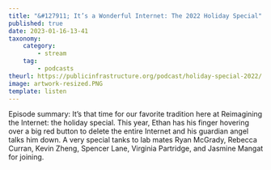 ```yaml
---
title: "&#127911; It’s a Wonderful Internet: The 2022 Holiday Special"
published: true
date: 2023-01-16-13-41
taxonomy:
    category:
        - stream
    tag:
        - podcasts
theurl: https://publicinfrastructure.org/podcast/holiday-special-2022/
image: artwork-resized.PNG
template: listen
---
```


Episode summary: It&rsquo;s that time for our favorite tradition here at Reimagining the Internet: the holiday special. This year, Ethan has his finger hovering over a big red button to delete the entire Internet and his guardian angel talks him down. A very special tanks to lab mates Ryan McGrady, Rebecca Curran, Kevin Zheng, Spencer Lane, Virginia Partridge, and Jasmine Mangat for joining.
